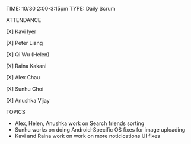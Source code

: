 TIME: 10/30 2:00-3:15pm
TYPE: Daily Scrum

ATTENDANCE

[X] Kavi Iyer

[X] Peter Liang

[X] Qi Wu (Helen)

[X] Raina Kakani

[X] Alex Chau 

[X] Sunhu Choi

[X] Anushka Vijay

TOPICS
- Alex, Helen, Anushka work on Search friends sorting
- Sunhu works on doing Android-Specific OS fixes for image uploading
- Kavi and Raina work on work on more noticications UI fixes
